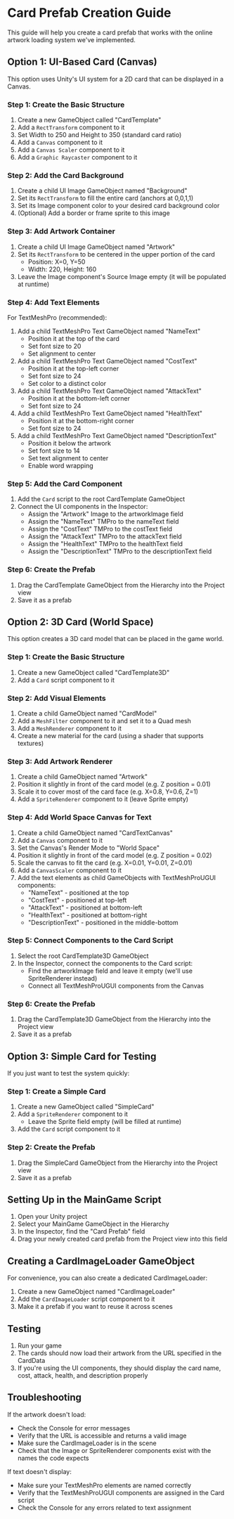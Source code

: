 # Card Prefab Creation Guide

This guide will help you create a card prefab that works with the online artwork loading system we've implemented.

## Option 1: UI-Based Card (Canvas)

This option uses Unity's UI system for a 2D card that can be displayed in a Canvas.

### Step 1: Create the Basic Structure

1. Create a new GameObject called "CardTemplate"
2. Add a `RectTransform` component to it
3. Set Width to 250 and Height to 350 (standard card ratio)
4. Add a `Canvas` component to it
5. Add a `Canvas Scaler` component to it
6. Add a `Graphic Raycaster` component to it

### Step 2: Add the Card Background

1. Create a child UI Image GameObject named "Background"
2. Set its `RectTransform` to fill the entire card (anchors at 0,0,1,1)
3. Set its Image component color to your desired card background color
4. (Optional) Add a border or frame sprite to this image

### Step 3: Add Artwork Container

1. Create a child UI Image GameObject named "Artwork"
2. Set its `RectTransform` to be centered in the upper portion of the card
   - Position: X=0, Y=50
   - Width: 220, Height: 160
3. Leave the Image component's Source Image empty (it will be populated at runtime)

### Step 4: Add Text Elements

For TextMeshPro (recommended):
1. Add a child TextMeshPro Text GameObject named "NameText"
   - Position it at the top of the card
   - Set font size to 20
   - Set alignment to center
2. Add a child TextMeshPro Text GameObject named "CostText" 
   - Position it at the top-left corner
   - Set font size to 24
   - Set color to a distinct color
3. Add a child TextMeshPro Text GameObject named "AttackText"
   - Position it at the bottom-left corner
   - Set font size to 24
4. Add a child TextMeshPro Text GameObject named "HealthText"
   - Position it at the bottom-right corner
   - Set font size to 24
5. Add a child TextMeshPro Text GameObject named "DescriptionText"
   - Position it below the artwork
   - Set font size to 14
   - Set text alignment to center
   - Enable word wrapping

### Step 5: Add the Card Component

1. Add the `Card` script to the root CardTemplate GameObject
2. Connect the UI components in the Inspector:
   - Assign the "Artwork" Image to the artworkImage field
   - Assign the "NameText" TMPro to the nameText field
   - Assign the "CostText" TMPro to the costText field
   - Assign the "AttackText" TMPro to the attackText field
   - Assign the "HealthText" TMPro to the healthText field
   - Assign the "DescriptionText" TMPro to the descriptionText field

### Step 6: Create the Prefab

1. Drag the CardTemplate GameObject from the Hierarchy into the Project view
2. Save it as a prefab

## Option 2: 3D Card (World Space)

This option creates a 3D card model that can be placed in the game world.

### Step 1: Create the Basic Structure

1. Create a new GameObject called "CardTemplate3D"
2. Add a `Card` script component to it

### Step 2: Add Visual Elements

1. Create a child GameObject named "CardModel"
2. Add a `MeshFilter` component to it and set it to a Quad mesh
3. Add a `MeshRenderer` component to it
4. Create a new material for the card (using a shader that supports textures)

### Step 3: Add Artwork Renderer

1. Create a child GameObject named "Artwork"
2. Position it slightly in front of the card model (e.g. Z position = 0.01)
3. Scale it to cover most of the card face (e.g. X=0.8, Y=0.6, Z=1)
4. Add a `SpriteRenderer` component to it (leave Sprite empty)

### Step 4: Add World Space Canvas for Text

1. Create a child GameObject named "CardTextCanvas"
2. Add a `Canvas` component to it
3. Set the Canvas's Render Mode to "World Space"
4. Position it slightly in front of the card model (e.g. Z position = 0.02)
5. Scale the canvas to fit the card (e.g. X=0.01, Y=0.01, Z=0.01)
6. Add a `CanvasScaler` component to it
7. Add the text elements as child GameObjects with TextMeshProUGUI components:
   - "NameText" - positioned at the top
   - "CostText" - positioned at top-left 
   - "AttackText" - positioned at bottom-left
   - "HealthText" - positioned at bottom-right
   - "DescriptionText" - positioned in the middle-bottom

### Step 5: Connect Components to the Card Script

1. Select the root CardTemplate3D GameObject
2. In the Inspector, connect the components to the Card script:
   - Find the artworkImage field and leave it empty (we'll use SpriteRenderer instead)
   - Connect all TextMeshProUGUI components from the Canvas

### Step 6: Create the Prefab

1. Drag the CardTemplate3D GameObject from the Hierarchy into the Project view
2. Save it as a prefab

## Option 3: Simple Card for Testing

If you just want to test the system quickly:

### Step 1: Create a Simple Card

1. Create a new GameObject called "SimpleCard"
2. Add a `SpriteRenderer` component to it
   - Leave the Sprite field empty (will be filled at runtime)
3. Add the `Card` script component to it

### Step 2: Create the Prefab

1. Drag the SimpleCard GameObject from the Hierarchy into the Project view
2. Save it as a prefab

## Setting Up in the MainGame Script

1. Open your Unity project
2. Select your MainGame GameObject in the Hierarchy
3. In the Inspector, find the "Card Prefab" field
4. Drag your newly created card prefab from the Project view into this field

## Creating a CardImageLoader GameObject

For convenience, you can also create a dedicated CardImageLoader:

1. Create a new GameObject named "CardImageLoader"
2. Add the `CardImageLoader` script component to it
3. Make it a prefab if you want to reuse it across scenes

## Testing

1. Run your game
2. The cards should now load their artwork from the URL specified in the CardData
3. If you're using the UI components, they should display the card name, cost, attack, health, and description properly

## Troubleshooting

If the artwork doesn't load:
- Check the Console for error messages
- Verify that the URL is accessible and returns a valid image
- Make sure the CardImageLoader is in the scene
- Check that the Image or SpriteRenderer components exist with the names the code expects

If text doesn't display:
- Make sure your TextMeshPro elements are named correctly 
- Verify that the TextMeshProUGUI components are assigned in the Card script
- Check the Console for any errors related to text assignment